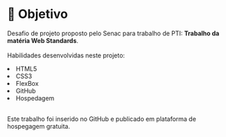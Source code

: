 # 🚩 Objetivo
Desafio de projeto proposto pelo Senac para trabalho de PTI: <b>Trabalho da matéria Web Standards</b>.<br><br>Habilidades desenvolvidas neste projeto:
<li>HTML5</li>
<li>CSS3</li>
<li>FlexBox</li>
<li>GitHub</li>
<li>Hospedagem</li>
<br>
<p>Este trabalho foi inserido no GitHub e publicado em plataforma de hospegagem gratuita.</p>

